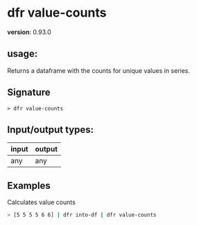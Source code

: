 # dfr value-counts

**version**: 0.93.0

## **usage**:

Returns a dataframe with the counts for unique values in series.

## Signature

`> dfr value-counts `

## Input/output types:

| input | output |
| ----- | ------ |
| any   | any    |

## Examples

Calculates value counts

```bash
> [5 5 5 5 6 6] | dfr into-df | dfr value-counts
```
